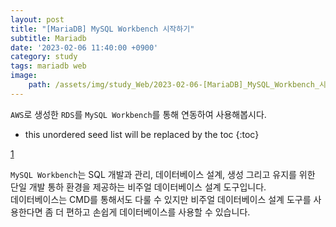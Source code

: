 ```yaml
---
layout: post
title: "[MariaDB] MySQL Workbench 시작하기"
subtitle: Mariadb
date: '2023-02-06 11:40:00 +0900'
category: study
tags: mariadb web
image:
    path: /assets/img/study_Web/2023-02-06-[MariaDB]_MySQL_Workbench_시작하기/logo.png
---
```


`AWS`로 생성한 `RDS`를 `MySQL Workbench`를 통해 연동하여 사용해봅시다.

<!--more-->

* this unordered seed list will be replaced by the toc
{:toc}

[1](/assets/img/study_Web/2023-02-06-[MariaDB]_MySQL_Workbench_시작하기/logo.png)


`MySQL Workbench`는 SQL 개발과 관리, 데이터베이스 설계, 생성 그리고 유지를 위한 단일 개발 통하 환경을 제공하는 비주얼 데이터베이스 설계 도구입니다.<br>
데이터베이스는 CMD를 통해서도 다룰 수 있지만 비주얼 데이터베이스 설계 도구를 사용한다면 좀 더 편하고 손쉽게 데이터베이스를 사용할 수 있습니다.